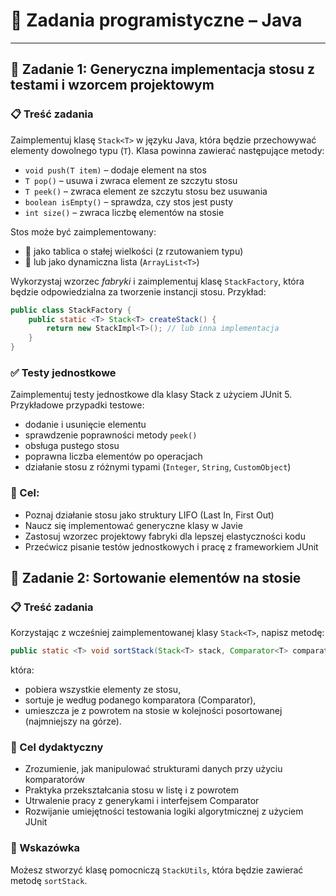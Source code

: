# 🧠 Zadania programistyczne – Java

---

## 🧩 Zadanie 1: Generyczna implementacja stosu z testami i wzorcem projektowym

### 📋 Treść zadania

Zaimplementuj klasę `Stack<T>` w języku Java, która będzie przechowywać elementy dowolnego typu (`T`). Klasa powinna zawierać następujące metody:

- `void push(T item)` – dodaje element na stos
- `T pop()` – usuwa i zwraca element ze szczytu stosu
- `T peek()` – zwraca element ze szczytu stosu bez usuwania
- `boolean isEmpty()` – sprawdza, czy stos jest pusty
- `int size()` – zwraca liczbę elementów na stosie

Stos może być zaimplementowany:
- 🔹 jako tablica o stałej wielkości (z rzutowaniem typu)
- 🔹 lub jako dynamiczna lista (`ArrayList<T>`)

Wykorzystaj wzorzec _fabryki_ i zaimplementuj klasę `StackFactory`, która będzie odpowiedzialna za tworzenie instancji stosu. Przykład:

```java
public class StackFactory {
    public static <T> Stack<T> createStack() {
        return new StackImpl<T>(); // lub inna implementacja
    }
}
```

### ✅ Testy jednostkowe
Zaimplementuj testy jednostkowe dla klasy Stack<T> z użyciem JUnit 5. Przykładowe przypadki testowe:
- dodanie i usunięcie elementu
- sprawdzenie poprawności metody `peek()`
- obsługa pustego stosu
- poprawna liczba elementów po operacjach
- działanie stosu z różnymi typami (`Integer`, `String`, `CustomObject`)

### 🎯 Cel:
- Poznaj działanie stosu jako struktury LIFO (Last In, First Out)
- Naucz się implementować generyczne klasy w Javie
- Zastosuj wzorzec projektowy fabryki dla lepszej elastyczności kodu
- Przećwicz pisanie testów jednostkowych i pracę z frameworkiem JUnit



## 🧩 Zadanie 2: Sortowanie elementów na stosie

### 📋 Treść zadania

Korzystając z wcześniej zaimplementowanej klasy `Stack<T>`, napisz metodę:

```java
public static <T> void sortStack(Stack<T> stack, Comparator<T> comparator) {}
```

która:
- pobiera wszystkie elementy ze stosu,
- sortuje je według podanego komparatora (Comparator<T>),
- umieszcza je z powrotem na stosie w kolejności posortowanej (najmniejszy na górze).

### 🎯 Cel dydaktyczny
- Zrozumienie, jak manipulować strukturami danych przy użyciu komparatorów
- Praktyka przekształcania stosu w listę i z powrotem
- Utrwalenie pracy z generykami i interfejsem Comparator<T>
- Rozwijanie umiejętności testowania logiki algorytmicznej z użyciem JUnit

### 📌 Wskazówka
Możesz stworzyć klasę pomocniczą `StackUtils`, która będzie zawierać metodę `sortStack`. 


